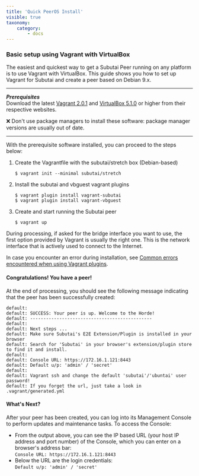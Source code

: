 ```yaml
---
title: 'Quick PeerOS Install'
visible: true
taxonomy:
    category:
        - docs
---
```


### Basic setup using Vagrant with VirtualBox
The easiest and quickest way to get a Subutai Peer running on any platform is to use Vagrant with VirtualBox. This guide shows you how to set up Vagrant for Subutai and create a peer based on Debian 9.x.

***
**_Prerequisites_**  
Download the latest [Vagrant 2.0.1](https://www.vagrantup.com/downloads.html) and [VirtualBox 5.1.0](https://www.virtualbox.org/wiki/Downloads) or higher from their respective websites.    

❌ Don't use package managers to install these software: package manager versions are usually out of date. 
***

With the prerequisite software installed, you can proceed to the steps below:

1. Create the Vagrantfile with the subutai/stretch box (Debian-based)   

   `$ vagrant init --minimal subutai/stretch`

2. Install the subutai and vbguest vagrant plugins   

   `$ vagrant plugin install vagrant-subutai`   
   `$ vagrant plugin install vagrant-vbguest`   

3. Create and start running the Subutai peer   

   `$ vagrant up`

During processing, if asked for the bridge interface you want to use, the first option provided by Vagrant is usually the right one. This is the network interface that is actively used to connect to the Internet.

In case you encounter an error during installation, see [Common errors encountered when using Vagrant plugins](../maintain-vagrant-plugins#common-errors).

#### Congratulations! You have a peer!

At the end of processing, you should see the following message indicating that the peer has been successfully created:

```
default:
default: SUCCESS: Your peer is up. Welcome to the Horde!
default: ----------------------------------------------
default:
default: Next steps ...
default: Make sure Subutai's E2E Extension/Plugin is installed in your browser
default: Search for 'Subutai' in your browser's extension/plugin store to find it and install.
default:
default: Console URL: https://172.16.1.121:8443
default: Default u/p: 'admin' / 'secret'
default:
default: Vagrant ssh and change the default 'subutai'/'ubuntai' user password!
default: If you forget the url, just take a look in .vagrant/generated.yml
``` 

#### What's Next?

After your peer has been created, you can log into its Management Console to perform updates and maintenance tasks. To access the Console: 

- From the output above, you can see the IP based URL (your host IP address and port number) of the Console, which you can enter on a browser's address bar:   
`Console URL: https://172.16.1.121:8443`
- Below the URL are the login credentials:   
`Default u/p: 'admin' / 'secret'`
